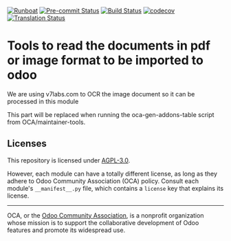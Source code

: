 
[![Runboat](https://img.shields.io/badge/runboat-Try%20me-875A7B.png)](https://runboat.odoo-community.org/builds?repo=OCA/https://github.com/solusiaglis/sai-ocr&target_branch=16.0)
[![Pre-commit Status](https://github.com/OCA/https://github.com/solusiaglis/sai-ocr/actions/workflows/pre-commit.yml/badge.svg?branch=16.0)](https://github.com/OCA/https://github.com/solusiaglis/sai-ocr/actions/workflows/pre-commit.yml?query=branch%3A16.0)
[![Build Status](https://github.com/OCA/https://github.com/solusiaglis/sai-ocr/actions/workflows/test.yml/badge.svg?branch=16.0)](https://github.com/OCA/https://github.com/solusiaglis/sai-ocr/actions/workflows/test.yml?query=branch%3A16.0)
[![codecov](https://codecov.io/gh/OCA/https://github.com/solusiaglis/sai-ocr/branch/16.0/graph/badge.svg)](https://codecov.io/gh/OCA/https://github.com/solusiaglis/sai-ocr)
[![Translation Status](https://translation.odoo-community.org/widgets/https://github.com/solusiaglis/sai-ocr-16-0/-/svg-badge.svg)](https://translation.odoo-community.org/engage/https://github.com/solusiaglis/sai-ocr-16-0/?utm_source=widget)

<!-- /!\ do not modify above this line -->

# Tools to read the documents in pdf or image format to be imported to odoo

We are using v7labs.com to OCR the image document so it can be processed in this module

<!-- /!\ do not modify below this line -->

<!-- prettier-ignore-start -->

[//]: # (addons)

This part will be replaced when running the oca-gen-addons-table script from OCA/maintainer-tools.

[//]: # (end addons)

<!-- prettier-ignore-end -->

## Licenses

This repository is licensed under [AGPL-3.0](LICENSE).

However, each module can have a totally different license, as long as they adhere to Odoo Community Association (OCA)
policy. Consult each module's `__manifest__.py` file, which contains a `license` key
that explains its license.

----
OCA, or the [Odoo Community Association](http://odoo-community.org/), is a nonprofit
organization whose mission is to support the collaborative development of Odoo features
and promote its widespread use.
